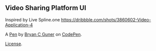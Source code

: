 ## Video Sharing Platform UI

Inspired by Live Spline.one https://dribbble.com/shots/3860602-Video-Application-4

A [Pen](https://codepen.io/bgoonz/pen/jOydOvm) by [Bryan C Guner](https://codepen.io/bgoonz) on [CodePen](https://codepen.io).

[License](https://codepen.io/bgoonz/pen/jOydOvm/license).
